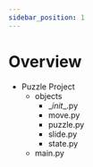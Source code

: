 ```yaml
---
sidebar_position: 1
---
```


# Overview

- Puzzle Project
  - objects
    - \__init__.py
    - move.py
    - puzzle.py
    - slide.py
    - state.py
  - main.py

